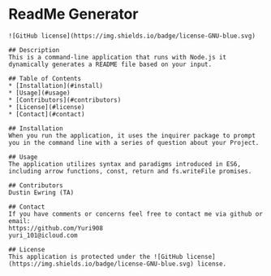 # ReadMe Generator
    ![GitHub license](https://img.shields.io/badge/license-GNU-blue.svg)

    ## Description
    This is a command-line application that runs with Node.js it dynamically generates a README file based on your input. 

    ## Table of Contents
    * [Installation](#install)
    * [Usage](#usage)
    * [Contributors](#contributors)
    * [License](#license)
    * [Contact](#contact)

    ## Installation
    When you run the application, it uses the inquirer package to prompt you in the command line with a series of question about your Project. 

    ## Usage
    The application utilizes syntax and paradigms introduced in ES6, including arrow functions, const, return and fs.writeFile promises.

    ## Contributors
    Dustin Ewring (TA)

    ## Contact
    If you have comments or concerns feel free to contact me via github or email:
    https://github.com/Yuri908
    yuri_101@icloud.com

    ## License
    This application is protected under the ![GitHub license](https://img.shields.io/badge/license-GNU-blue.svg) license.

